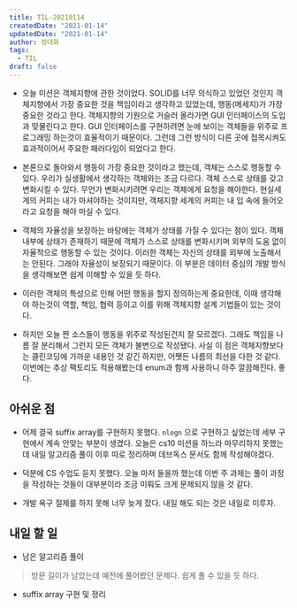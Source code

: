 ```yaml
---
title: TIL-20210114
createdDate: "2021-01-14"
updatedDate: "2021-01-14"
author: 정대화
tags:
  - TIL
draft: false
---
```


- 오늘 미션은 객체지향에 관한 것이었다. SOLID를 너무 의식하고 있었던 것인지 객체지향에서 가장 중요한 것을 책임이라고 생각하고 있었는데, 행동(메세지)가 가장 중요한 것라고 한다. 객체지향의 기원으로 거슬러 올라가면 GUI 인터페이스의 도입과 맞물린다고 한다. GUI 인터페이스를 구현하려면 눈에 보이는 객체들을 위주로 프로그래밍 하는것이 효율적이기 때문이다. 그런데 그런 방식이 다른 곳에 접목시켜도 효과적이어서 주요한 패러다임이 되었다고 한다. 

- 본론으로 돌아와서 행동이 가장 중요한 것이라고 했는데, 객체는 스스로 행동할 수 있다. 우리가 실생활에서 생각하는 객체와는 조금 다르다. 객체 스스로 상태를 갖고 변화시킬 수 있다. 무언가 변화시키려면 우리는 객체에게 요청을 해야한다. 현실세계의 커피는 내가 마셔야하는 것이지만, 객체지향 세계의 커피는 내 입 속에 들어오라고 요청을 해야 마실 수 있다.

- 객체의 자율성을 보장하는 바탕에는 객체가 상태를 가질 수 있다는 점이 있다. 객체 내부에 상태가 존재하기 때문에 객체가 스스로 상태를 변화시키며 외부의 도움 없이 자율적으로 행동할 수 있는 것이다. 이러한 객체는 자신의 상태를 외부에 노출해서는 안된다. 그래야 자율성이 보장되기 때문이다. 이 부분은 데이터 중심의 개발 방식을 생각해보면 쉽게 이해할 수 있을 듯 하다.

- 이러한 객체의 특성으로 인해 어떤 행동을 할지 정의하는게 중요한데, 이때 생각해야 하는것이 역할, 책임, 협력 등이고 이를 위해 객체지향 설계 기법들이 있는 것이다.

- 하지만 오늘 짠 소스들이 행동을 위주로 작성된건지 잘 모르겠다. 그래도 책임을 나름 잘 분리해서 그런지 모든 객체가 불변으로 작성됐다. 사실 이 점은 객체지향보다는 클린코딩에 가까운 내용인 것 같긴 하지만, 어쨋든 나름의 최선을 다한 것 같다. 이번에는 추상 팩토리도 적용해봤는데 enum과 함께 사용하니 아주 깔끔해진다. 좋다.

## 아쉬운 점

- 어제 결국 suffix array를 구현하지 못했다. `nlogn` 으로 구현하고 싶었는데 세부 구현에서 계속 안맞는 부분이 생겼다. 오늘은 cs10 미션을 하느라 마무리하지 못했는데 내일 알고리즘 풀이 이후 따로 정리하며 데브독스 문서도 함께 작성해야겠다.

- 덕분에 CS 수업도 듣지 못했다. 오늘 마저 들을까 했는데 이번 주 과제는 풀이 과정을 작성하는 것들이 대부분이라 조금 미뤄도 크게 문제되지 않을 것 같다.

- 개발 욕구 절제를 하지 못해 너무 늦게 잤다. 내일 해도 되는 것은 내일로 미루자.

## 내일 할 일

- 남은 알고리즘 풀이
> 방문 길이가 남았는데 예전에 풀어봤던 문제다. 쉽게 풀 수 있을 듯 하다.

- suffix array 구현 및 정리